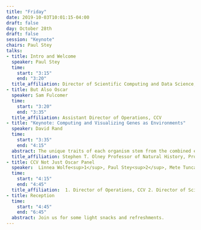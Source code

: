 ```yaml
---
title: "Friday"
date: 2019-10-03T10:01:15-04:00
draft: false
day: October 28th
draft: false
session: "Keynote"
chairs: Paul Stey
talks:
- title: Intro and Welcome
  speaker: Paul Stey
  time:
    start: "3:15"
    end: "3:20"
  title_affiliation: Director of Scientific Computing and Data Science, CCV
- title: But Also Oscar
  speaker: Sam Fulcomer
  time:
    start: "3:20"
    end: "3:35"
  title_affiliation: Assistant Director of Operations, CCV
- title: "Keynote: Computing and Visualizing Genes as Environments"
  speaker: David Rand
  time:
    start: "3:35"
    end: "4:15"
  abstract: The unique traits of each organism stem from the combined effects of gene interactions during development in a particular sequence of environments. Just as a change in environment can alter the expression of individual genes, a mutation in one gene can alter the expression of other genes. We will explore this complex web of interactions using genomic analyses of <i>Drosophila</i> in different genetic and environmental contexts.
  title_affiliation: Stephen T. Olney Professor of Natural History, Professor of Biology, Chair of Ecology and Evolutionary Biology, Co-Director Computational Biology Core
- title: CCV Not Just Oscar Panel
  speaker:  Linnea Wolfe<sup>1</sup>, Paul Stey<sup>2</sup>, Mete Tunca<sup>3</sup>
  time:
    start: "4:15"
    end: "4:45"
  title_affiliation:  1. Director of Operations, CCV 2. Director of Scientific Computing and Data Science, CCV 3. Assistant Director of Cloud and Research Computing, CCV
- title: Reception
  time:
    start: "4:45"
    end: "6:45"
  abstract: Join us for some light snacks and refreshments.
---
```

